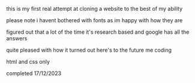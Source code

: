 this is my first real attempt at cloning a website to the best of my ability   

please note i havent bothered with fonts as im happy with how they are

figured out that a lot of the time it's research based and google has all the answers

quite pleased with how it turned out here's to the future me coding 

html and css only

completed 17/12/2023
